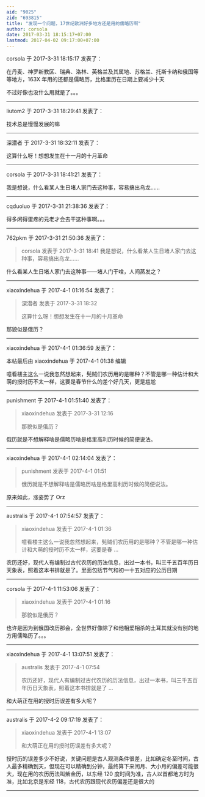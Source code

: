 ```yaml
---
aid: "9025"
zid: "693815"
title: "发现一个问题，17世纪欧洲好多地方还是用的儒略历啊"
author: corsola
date: 2017-03-31 18:15:17+07:00
lastmod: 2017-04-02 09:17:00+07:00
---
```


corsola 于 2017-3-31 18:15:17 发表了：

在丹麦、神罗新教区、瑞典、洛林、英格兰及其属地、苏格兰、托斯卡纳和俄国等等地方，163X 年用的还都是儒略历，比格里历在日期上要减少十天

不过好像也没什么用就是了。。。

---

liutom2 于 2017-3-31 18:29:41 发表了：

技术总是慢慢发展的嘛

---

深潜者 于 2017-3-31 18:32:11 发表了：

这算什么呀！想想发生在十一月的十月革命

---

corsola 于 2017-3-31 18:41:21 发表了：

我是想说，什么看某人生日堵人家门去这种事，容易搞出乌龙……

---

cqduoluo 于 2017-3-31 21:38:36 发表了：

得多闲得蛋疼的元老才会去干这种事啊。。。

---

762pkm 于 2017-3-31 21:50:36 发表了：

> corsola 发表于 2017-3-31 18:41 我是想说，什么看某人生日堵人家门去这种事，容易搞出乌龙……

什么看某人生日堵人家门去这种事——堵人门干啥，人间蒸发之？

---

xiaoxindehua 于 2017-4-1 01:16:54 发表了：

> 深潜者 发表于 2017-3-31 18:32
>
> 这算什么呀！想想发生在十一月的十月革命

那貌似是俄历？

---

xiaoxindehua 于 2017-4-1 01:36:59 发表了：

本帖最后由 xiaoxindehua 于 2017-4-1 01:38 编辑

噫看楼主这么一说我忽然想起来，髡贼们农历用的是哪种？不管是哪一种估计和大萌的授时历不太一样，这要是春节什么的差个好几天，更是尴尬

---

punishment 于 2017-4-1 01:51:40 发表了：

> xiaoxindehua 发表于 2017-3-31 12:16
>
> 那貌似是俄历？

俄历就是不想解释啥是儒略历啥是格里高利历时候的简便说法。

---

xiaoxindehua 于 2017-4-1 02:14:04 发表了：

> punishment 发表于 2017-4-1 01:51
>
> 俄历就是不想解释啥是儒略历啥是格里高利历时候的简便说法。

原来如此，涨姿势了 Orz

---

australis 于 2017-4-1 07:54:57 发表了：

> xiaoxindehua 发表于 2017-4-1 01:36
>
> 噫看楼主这么一说我忽然想起来，髡贼们农历用的是哪种？不管是哪一种估计和大萌的授时历不太一样，这要是春 ...

农历还好，现代人有编制过古代农历的历法信息，出过一本书，叫三千五百年历日天象表，照着这本书排就是了。里面包括节气和初一十五对应的公历日期

---

corsola 于 2017-4-1 11:53:06 发表了：

> xiaoxindehua 发表于 2017-4-1 01:16
>
> 那貌似是俄历？

也许是因为到俄国改历那会，全世界好像除了和他相爱相杀的土耳其就没有别的地方用儒略历了。。。

---

xiaoxindehua 于 2017-4-1 13:07:51 发表了：

> australis 发表于 2017-4-1 07:54
>
> 农历还好，现代人有编制过古代农历的历法信息，出过一本书，叫三千五百年历日天象表，照着这本书排就是了 ...

和大萌正在用的授时历误差有多大呢？

---

australis 于 2017-4-2 09:17:19 发表了：

> xiaoxindehua 发表于 2017-4-1 13:07
>
> 和大萌正在用的授时历误差有多大呢？

授时历的误差多少不好说，关键问题是古人观测条件很差，比如确定冬至时间，古人最多精确到天，但现在可以精确到分钟，最终算下来闰月、大小月的偏差可能很大，现在用的农历历法叫紫金历，以东经 120 度时间为准，古人以首都地方时为准，比如北京是东经 118，古代农历跟现代农历偏差还是很大的

---
